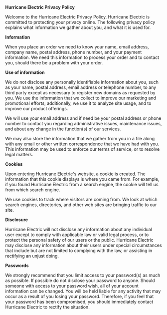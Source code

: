 **Hurricane Electric Privacy Policy**

Welcome to the Hurricane Electric Privacy Policy. Hurricane Electric is committed to protecting your privacy online. The following privacy policy explains what information we gather about you, and what it is used for.

**Information**

When you place an order we need to know your name, email address, company name, postal address, phone number, and your payment information. We need this information to process your order and to contact you, should there be a problem with your order.

**Use of information**

We do not disclose any personally identifiable information about you, such as your name, postal address, email address or telephone number, to any third party except as necessary to register new domains as requested by you. We use the information that we collect to improve our marketing and promotional efforts; additionally, we use it to analyze site usage, and to improve our product offerings.

We will use your email address and if need be your postal address or phone number to contact you regarding administrative issues, maintenance issues, and about any change in the function(s) of our services.

We may also store the information that we gather from you in a file along with any email or other written correspondence that we have had with you. This information may be used to enforce our terms of service, or to resolve legal matters.

**Cookies**

Upon entering Hurricane Electric's website, a cookie is created. The information that this cookie displays is where you came from. For example, if you found Hurricane Electric from a search engine, the cookie will tell us from which search engine.

We use cookies to track where visitors are coming from. We look at which search engines, directories, and other web sites are bringing traffic to our site.

**Disclosure**

Hurricane Electric will not disclose any information about any individual user except to comply with applicable law or valid legal process, or to protect the personal safety of our users or the public. Hurricane Electric may disclose any information about their users under special circumstances that include but are not limited to complying with the law, or assisting in rectifying an unjust doing.

**Passwords**

We strongly recommend that you limit access to your password(s) as much as possible. If possible do not disclose your password to anyone. Should someone with access to your password wish, all of your account information can be changed. You will be held liable for any activity that may occur as a result of you losing your password. Therefore, if you feel that your password has been compromised, you should immediately contact Hurricane Electric to rectify the situation.